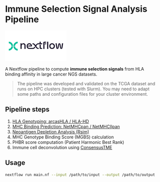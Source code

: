 # Immune Selection Signal Analysis Pipeline

<img src="nextflow.png" alt="Nextflow" width="200"/>

A Nextflow pipeline to compute **immune selection signals** from HLA binding affinity in large cancer NGS datasets.

> The pipeline was developed and validated on the TCGA dataset and runs on HPC clusters (tested with Slurm). You may need to adapt some paths and configuration files for your cluster environment.

## Pipeline steps

1. [HLA Genotyping: arcasHLA / HLA-HD](https://github.com/RabadanLab/arcasHLA)
2. [MHC Binding Prediction: NetMHCpan / NetMHCIIpan](https://services.healthtech.dtu.dk/services/NetMHCpan-4.1/)
3. [Neoantigen Depletion Analysis (Rsim)](https://pubmed.ncbi.nlm.nih.gov/31243365/)
4. MHC Genotype Binding Score (MGBS) calculation
5. PHBR score computation (Patient Harmonic Best Rank)
6. Immune cell deconvolution using [ConsensusTME](https://github.com/andrewGhazi/ConsensusTME)

## Usage

```bash
nextflow run main.nf --input /path/to/input --output /path/to/output
